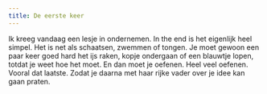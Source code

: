 ```yaml
---
title: De eerste keer
---
```

Ik kreeg vandaag een lesje in ondernemen. In the end is het eigenlijk heel simpel. Het is net als schaatsen, zwemmen of tongen. Je moet gewoon een paar keer goed hard het ijs raken, kopje ondergaan of een blauwtje lopen, totdat je weet hoe het moet. En dan moet je oefenen. Heel veel oefenen. Vooral dat laatste. Zodat je daarna met haar rijke vader over je idee kan gaan praten. 
